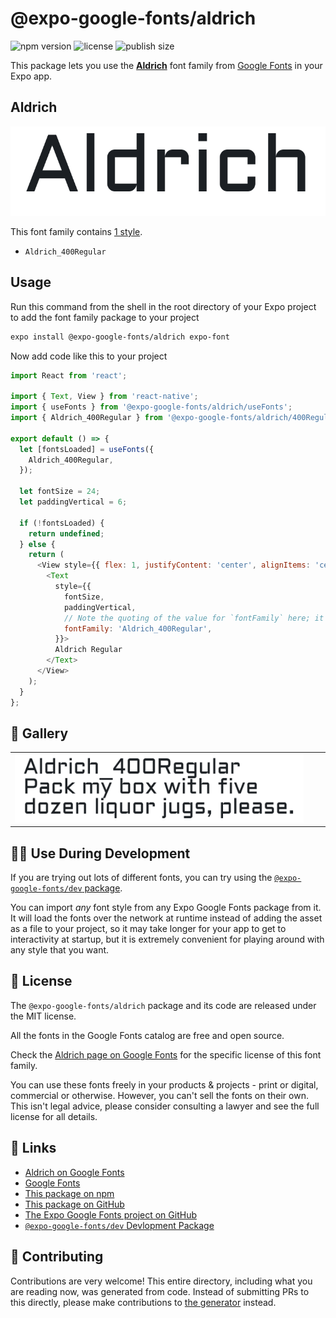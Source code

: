 # @expo-google-fonts/aldrich

![npm version](https://flat.badgen.net/npm/v/@expo-google-fonts/aldrich)
![license](https://flat.badgen.net/github/license/expo/google-fonts)
![publish size](https://flat.badgen.net/packagephobia/install/@expo-google-fonts/aldrich)

This package lets you use the [**Aldrich**](https://fonts.google.com/specimen/Aldrich) font family from [Google Fonts](https://fonts.google.com/) in your Expo app.

## Aldrich

![Aldrich](./font-family.png)

This font family contains [1 style](#-gallery).

- `Aldrich_400Regular`

## Usage

Run this command from the shell in the root directory of your Expo project to add the font family package to your project
```sh
expo install @expo-google-fonts/aldrich expo-font
```

Now add code like this to your project
```js
import React from 'react';

import { Text, View } from 'react-native';
import { useFonts } from '@expo-google-fonts/aldrich/useFonts';
import { Aldrich_400Regular } from '@expo-google-fonts/aldrich/400Regular';

export default () => {
  let [fontsLoaded] = useFonts({
    Aldrich_400Regular,
  });

  let fontSize = 24;
  let paddingVertical = 6;

  if (!fontsLoaded) {
    return undefined;
  } else {
    return (
      <View style={{ flex: 1, justifyContent: 'center', alignItems: 'center' }}>
        <Text
          style={{
            fontSize,
            paddingVertical,
            // Note the quoting of the value for `fontFamily` here; it expects a string!
            fontFamily: 'Aldrich_400Regular',
          }}>
          Aldrich Regular
        </Text>
      </View>
    );
  }
};

```

## 🔡 Gallery


||||
|-|-|-|
|![Aldrich_400Regular](.//400Regular/Aldrich_400Regular.ttf.png)||||


## 👩‍💻 Use During Development

If you are trying out lots of different fonts, you can try using the [`@expo-google-fonts/dev` package](https://github.com/freeboub/google-fonts/tree/master/font-packages/dev#readme).

You can import *any* font style from any Expo Google Fonts package from it. It will load the fonts
over the network at runtime instead of adding the asset as a file to your project, so it may take longer
for your app to get to interactivity at startup, but it is extremely convenient
for playing around with any style that you want.

## 📖 License

The `@expo-google-fonts/aldrich` package and its code are released under the MIT license.

All the fonts in the Google Fonts catalog are free and open source.

Check the [Aldrich page on Google Fonts](https://fonts.google.com/specimen/Aldrich) for the specific license of this font family.

You can use these fonts freely in your products & projects - print or digital, commercial or otherwise. However, you can't sell the fonts on their own. This isn't legal advice, please consider consulting a lawyer and see the full license for all details.

## 🔗 Links

- [Aldrich on Google Fonts](https://fonts.google.com/specimen/Aldrich)
- [Google Fonts](https://fonts.google.com/)
- [This package on npm](https://www.npmjs.com/package/@expo-google-fonts/aldrich)
- [This package on GitHub](https://github.com/freeboub/google-fonts/tree/master/font-packages/aldrich)
- [The Expo Google Fonts project on GitHub](https://github.com/freeboub/google-fonts)
- [`@expo-google-fonts/dev` Devlopment Package](https://github.com/freeboub/google-fonts/tree/master/font-packages/dev)

## 🤝 Contributing

Contributions are very welcome! This entire directory, including what you are reading now, was generated from code. Instead of submitting PRs to this directly, please make contributions to [the generator](https://github.com/freeboub/google-fonts/tree/master/packages/generator) instead.
